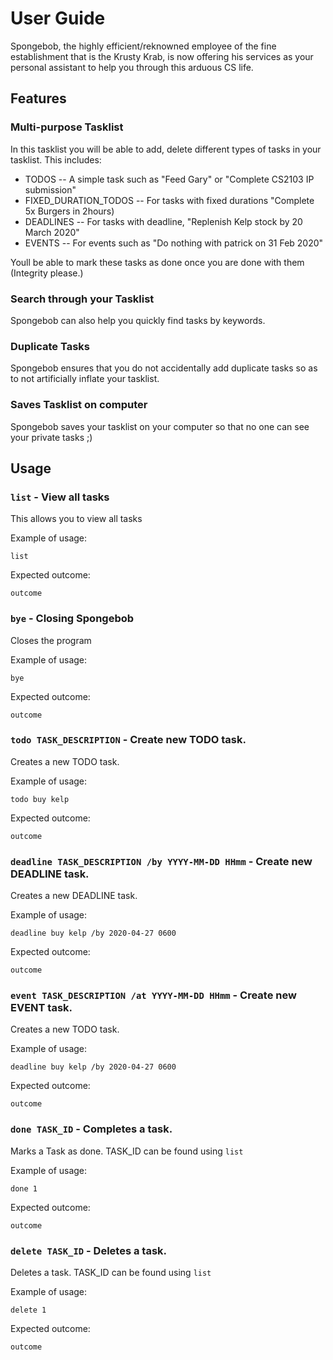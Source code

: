 # User Guide
Spongebob, the highly efficient/reknowned employee of the fine establishment that is the Krusty Krab, is now offering his services as your personal assistant to help you through this arduous CS life.

## Features 

### Multi-purpose Tasklist
In this tasklist you will be able to add, delete different types of tasks in your tasklist. This includes:
- TODOS -- A simple task such as "Feed Gary" or "Complete CS2103 IP submission"
- FIXED_DURATION_TODOS -- For tasks with fixed durations "Complete 5x Burgers in 2hours)
- DEADLINES -- For tasks with deadline, "Replenish Kelp stock by 20 March 2020"
- EVENTS -- For events such as "Do nothing with patrick on 31 Feb 2020"

Youll be able to mark these tasks as done once you are done with them (Integrity please.)

### Search through your Tasklist
Spongebob can also help you quickly find tasks by keywords.

### Duplicate Tasks
Spongebob ensures that you do not accidentally add duplicate tasks so as to not artificially inflate your tasklist.

### Saves Tasklist on computer
Spongebob saves your tasklist on your computer so that no one can see your private tasks ;)


## Usage

### `list` - View all tasks

This allows you to view all tasks

Example of usage: 

`list`

Expected outcome:

`outcome`

### `bye` - Closing Spongebob

Closes the program

Example of usage: 

`bye`

Expected outcome:

`outcome`

### `todo TASK_DESCRIPTION` - Create new TODO task.

Creates a new TODO task.

Example of usage: 

`todo buy kelp`

Expected outcome:

`outcome`

### `deadline TASK_DESCRIPTION /by YYYY-MM-DD HHmm` - Create new DEADLINE task.

Creates a new DEADLINE task.

Example of usage: 

`deadline buy kelp /by 2020-04-27 0600`

Expected outcome:

`outcome`

### `event TASK_DESCRIPTION /at YYYY-MM-DD HHmm` - Create new EVENT task.

Creates a new TODO task.

Example of usage: 

`deadline buy kelp /by 2020-04-27 0600`

Expected outcome:

`outcome`

### `done TASK_ID` - Completes a task.

Marks a Task as done. TASK_ID can be found using `list`

Example of usage: 

`done 1`

Expected outcome:

`outcome`

### `delete TASK_ID` - Deletes a task.

Deletes a task. TASK_ID can be found using `list`

Example of usage: 

`delete 1`

Expected outcome:

`outcome`
